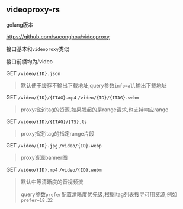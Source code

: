 ## videoproxy-rs


golang版本

https://github.com/suconghou/videoproxy

接口基本和`videoproxy`类似

接口前缀均为/video


GET `/video/{ID}.json` 

> 默认便于缓存不输出下载地址,query参数`info=all`输出下载地址 

GET `/video/{ID}/{ITAG}.mp4` `/video/{ID}/{ITAG}.webm`

> proxy指定itag的资源,如果发起的是range请求,也支持响应range

GET `/video/{ID}/{ITAG}/{TS}.ts`

> proxy指定itag的指定range片段

GET `/video/{ID}.jpg` `/video/{ID}.webp`

> proxy资源banner图

GET `/video/{ID}.mp4` `/video/{ID}.webm` 

> 默认中等清晰度的音视频流
>
> query参数`prefer`配置清晰度优先级,根据itag列表搜寻可用资源,例如`prefer=18,22`
>









